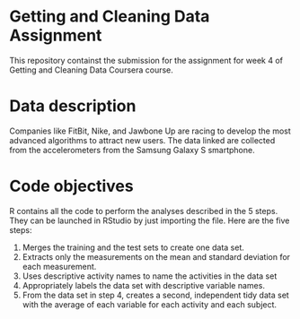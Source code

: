 # Getting and Cleaning Data Assignment

This repository containst the submission for the assignment for week 4 of Getting and Cleaning Data Coursera course.

# Data description
Companies like FitBit, Nike, and Jawbone Up are racing to develop the most advanced algorithms to attract new users. The data linked are collected from the accelerometers from the Samsung Galaxy S smartphone.


# Code objectives

R contains all the code to perform the analyses described in the 5 steps. They can be launched in RStudio by just importing the file. Here are the five steps:

1. Merges the training and the test sets to create one data set.
2. Extracts only the measurements on the mean and standard deviation for each measurement.
3. Uses descriptive activity names to name the activities in the data set
4. Appropriately labels the data set with descriptive variable names.
5. From the data set in step 4, creates a second, independent tidy data set with the average of each variable for each activity and each subject.
